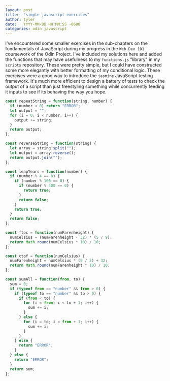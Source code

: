 ```yaml
---
layout: post
title:  "simple javascript exercises"
author: tyler
date:   YYYY-MM-DD HH:MM:SS -0600
categories: odin javascript
---
```


I've encountered some smaller exercises in the sub-chapters on the fundamentals of JavaScript during my progress in the `Web Dev 101` coursework of the Odin Project. I've included my solutions here and added the functions that may have usefulness to my `functions.js` "library" in my `scripts` repository. These were pretty simple, but I could have constructed some more elegantly with better formatting of my conditional logic. These exercises were a good way to introduce the `jasmine` JavaScript testing framework. It's much more efficient to design a battery of tests to check the output of a script than just freestyling something while concurrently feeding it inputs to see if its behaving the way you hope.

```javascript
const repeatString = function(string, number) {
  if (number < 0) return "ERROR";
  let output = "";
  for (i = 0; i < number; i++) {
    output += string;
  }
  return output;
};

const reverseString = function(string) {
  let array = string.split("");
  let output = array.reverse();
  return output.join("");
};

const leapYears = function(number) {
  if (number % 4 == 0) {
    if (number % 100 == 0) {
      if (number % 400 == 0) {
        return true;
      }
      return false;
    }
    return true;
  }
  return false;
};

const ftoc = function(numFarenheight) {
  numCelsius = (numFarenheight - 32) * (5 / 9);
  return Math.round(numCelsius * 10) / 10;
};

const ctof = function(numCelsius) {
  numFarenheight = numCelsius * (9 / 5) + 32;
  return Math.round(numFarenheight * 10) / 10;
};

const sumAll = function(from, to) {
  sum = 0;
  if (typeof from == "number" && from > 0) {
    if (typeof to == "number" && to > 0) {
      if (from < to) {
        for (i = from; i < to + 1; i++) {
          sum += i;
        }
      } else {
        for (i = to; i < from + 1; i++) {
          sum += i;
        }
      }
    } else {
      return "ERROR";
    }
  } else {
    return "ERROR";
  }
  return sum;
};
```